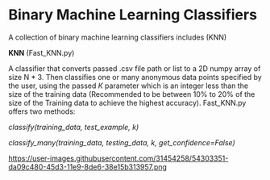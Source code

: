 # Binary Machine Learning Classifiers
A collection of binary machine learning classifiers includes (KNN)

**KNN** (Fast_KNN.py)

A classifier that converts passed .csv file path or list to a 2D numpy array of size N * 3. Then classifies one or many anonymous data points specified by the user, using the passed *K* parameter which is an integer less than the size of the training data (Recommended to be between 10% to 20% of the size of the Training data to achieve the highest accuracy).
Fast_KNN.py offers two methods:

_classify(training_data, test_example, k)_

_classify_many(training_data, testing_data, k, get_confidence=False)_

https://user-images.githubusercontent.com/31454258/54303351-da09c480-45d3-11e9-8de6-38e15b313957.png
